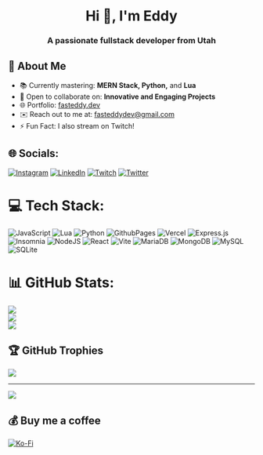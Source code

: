 <h1 align="center">Hi 👋, I'm Eddy</h1>
<h3 align="center">A passionate fullstack developer from Utah</h3>

## 🚀 About Me
- 📚 Currently mastering: **MERN Stack, Python,** and **Lua**
- 🤝 Open to collaborate on: **Innovative and Engaging Projects**
- 🌐 Portfolio: [fasteddy.dev](https://fasteddy.dev)
- ✉️ Reach out to me at: [fasteddydev@gmail.com](mailto:fasteddydev@gmail.com)
- ⚡ Fun Fact: I also stream on Twitch!

## 🌐 Socials:
[![Instagram](https://img.shields.io/badge/Instagram-%23E4405F.svg?logo=Instagram&logoColor=white)](https://instagram.com/fasteddyone) [![LinkedIn](https://img.shields.io/badge/LinkedIn-%230077B5.svg?logo=linkedin&logoColor=white)](https://linkedin.com/in/eddiemock) [![Twitch](https://img.shields.io/badge/Twitch-%239146FF.svg?logo=Twitch&logoColor=white)](https://twitch.tv/fasteddy1) [![Twitter](https://img.shields.io/badge/Twitter-%231DA1F2.svg?logo=Twitter&logoColor=white)](https://twitter.com/fasteddyone) 

# 💻 Tech Stack:
![JavaScript](https://img.shields.io/badge/javascript-%23323330.svg?style=for-the-badge&logo=javascript&logoColor=%23F7DF1E) ![Lua](https://img.shields.io/badge/lua-%232C2D72.svg?style=for-the-badge&logo=lua&logoColor=white) ![Python](https://img.shields.io/badge/python-3670A0?style=for-the-badge&logo=python&logoColor=ffdd54) ![GithubPages](https://img.shields.io/badge/github%20pages-121013?style=for-the-badge&logo=github&logoColor=white) ![Vercel](https://img.shields.io/badge/vercel-%23000000.svg?style=for-the-badge&logo=vercel&logoColor=white) ![Express.js](https://img.shields.io/badge/express.js-%23404d59.svg?style=for-the-badge&logo=express&logoColor=%2361DAFB) ![Insomnia](https://img.shields.io/badge/Insomnia-black?style=for-the-badge&logo=insomnia&logoColor=5849BE) ![NodeJS](https://img.shields.io/badge/node.js-6DA55F?style=for-the-badge&logo=node.js&logoColor=white) ![React](https://img.shields.io/badge/react-%2320232a.svg?style=for-the-badge&logo=react&logoColor=%2361DAFB) ![Vite](https://img.shields.io/badge/vite-%23646CFF.svg?style=for-the-badge&logo=vite&logoColor=white) ![MariaDB](https://img.shields.io/badge/MariaDB-003545?style=for-the-badge&logo=mariadb&logoColor=white) ![MongoDB](https://img.shields.io/badge/MongoDB-%234ea94b.svg?style=for-the-badge&logo=mongodb&logoColor=white) ![MySQL](https://img.shields.io/badge/mysql-%2300000f.svg?style=for-the-badge&logo=mysql&logoColor=white) ![SQLite](https://img.shields.io/badge/sqlite-%2307405e.svg?style=for-the-badge&logo=sqlite&logoColor=white)
# 📊 GitHub Stats:
![](https://github-readme-stats-two-eta-52.vercel.app/api?username=fasteddyone&theme=dark&hide_border=false&include_all_commits=true&count_private=true)<br/>
![](https://github-readme-streak-stats.herokuapp.com/?user=fasteddyone&theme=dark&hide_border=false)<br/>
![](https://github-readme-stats-two-eta-52.vercel.app/api/top-langs/?username=fasteddyone&theme=dark&hide_border=false&include_all_commits=true&count_private=true&layout=compact)

## 🏆 GitHub Trophies
![](https://github-profile-trophy.vercel.app/?username=fasteddyone&theme=dark&no-frame=false&no-bg=true&margin-w=4)

---
[![](https://visitcount.itsvg.in/api?id=fasteddyone&icon=2&color=1)](https://visitcount.itsvg.in)

  ## 💰 Buy me a coffee
  [![Ko-Fi](https://img.shields.io/badge/Ko--fi-F16061?style=for-the-badge&logo=ko-fi&logoColor=white)](https://ko-fi.com/fasteddyone) 
